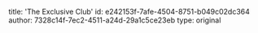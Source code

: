 title: 'The Exclusive Club'
id: e242153f-7afe-4504-8751-b049c02dc364
author: 7328c14f-7ec2-4511-a24d-29a1c5ce23eb
type: original
